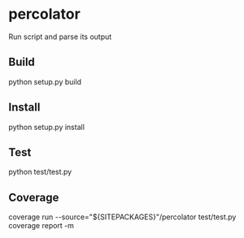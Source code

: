 percolator
==========

Run script and parse its output

Build
-----

python setup.py build

Install
-------

python setup.py install

Test
----

python test/test.py

Coverage
--------

coverage run --source="${SITEPACKAGES}"/percolator test/test.py
coverage report -m
